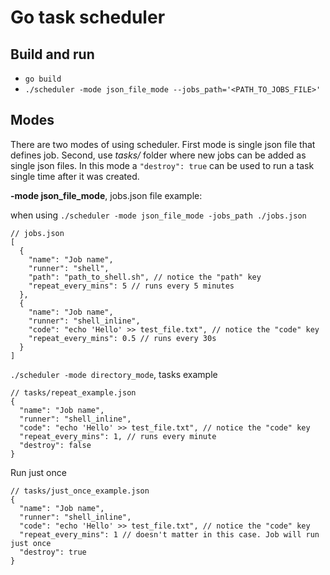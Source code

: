 # Go task scheduler

## Build and run

- `go build`
- `./scheduler -mode json_file_mode --jobs_path='<PATH_TO_JOBS_FILE>'`

## Modes

There are two modes of using scheduler. First mode is single json file that defines job.
Second, use _tasks/_ folder where new jobs can be added as single json files. In this mode a `"destroy": true` can be used to run a task single time after it was created.

**-mode json_file_mode**, jobs.json file example:

when using `./scheduler -mode json_file_mode -jobs_path ./jobs.json`

```jsonc
// jobs.json
[
  {
    "name": "Job name",
    "runner": "shell",
    "path": "path_to_shell.sh", // notice the "path" key
    "repeat_every_mins": 5 // runs every 5 minutes
  },
  {
    "name": "Job name",
    "runner": "shell_inline",
    "code": "echo 'Hello' >> test_file.txt", // notice the "code" key
    "repeat_every_mins": 0.5 // runs every 30s
  }
]
```


`./scheduler -mode directory_mode`, tasks example

```jsonc
// tasks/repeat_example.json
{
  "name": "Job name",
  "runner": "shell_inline",
  "code": "echo 'Hello' >> test_file.txt", // notice the "code" key
  "repeat_every_mins": 1, // runs every minute
  "destroy": false
}
```

Run just once
```jsonc
// tasks/just_once_example.json
{
  "name": "Job name",
  "runner": "shell_inline",
  "code": "echo 'Hello' >> test_file.txt", // notice the "code" key
  "repeat_every_mins": 1 // doesn't matter in this case. Job will run just once
  "destroy": true
}
```